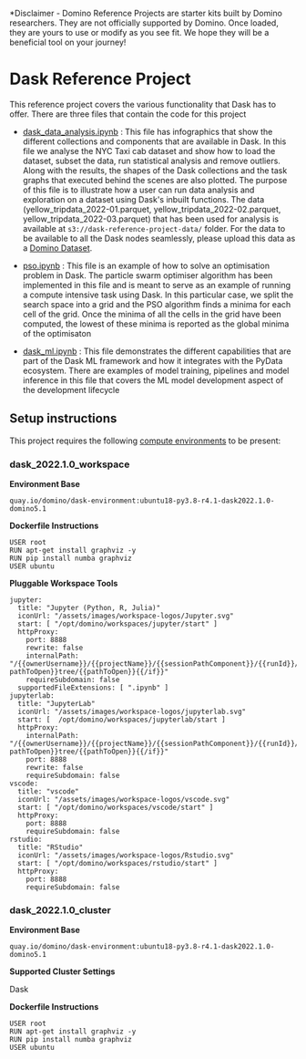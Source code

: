 *Disclaimer - Domino Reference Projects are starter kits built by Domino researchers. They are not officially supported by Domino. Once loaded, they are yours to use or modify as you see fit. We hope they will be a beneficial tool on your journey!

# Dask Reference Project

This reference project covers the various functionality that Dask has to offer. There are three files that contain the code for this project

* [dask_data_analysis.ipynb](dask_data_analysis.ipynb) : This file has infographics that show the different collections and components that are available in Dask. In this file we analyse the NYC Taxi cab dataset and show how to load the dataset, subset the data, run statistical analysis and remove outliers. Along with the results, the shapes of the Dask collections and the task graphs that executed behind the scenes are also plotted. The purpose of this file is to illustrate how a user can run data analysis and exploration on a dataset using Dask's inbuilt functions. The data (yellow_tripdata_2022-01.parquet, yellow_tripdata_2022-02.parquet, yellow_tripdata_2022-03.parquet) that has been used for analysis is available at ```s3://dask-reference-project-data/``` folder. For the data to be available to all the Dask nodes seamlessly, please upload this data as a [Domino Dataset](https://docs.dominodatalab.com/en/5.0/user_guide/0a8d11/domino-datasets/).

* [pso.ipynb](pso.ipynb) : This file is an example of how to solve an optimisation problem in Dask. The particle swarm optimiser algorithm has been implemented in this file and is meant to serve as an example of running a compute intensive task using Dask. In this particular case, we split the search space into a grid and the PSO algorithm finds a minima for each cell of the grid. Once the minima of all the cells in the grid have been computed, the lowest of these minima is reported as the global minima of the optimisaton

* [dask_ml.ipynb](dask_ml.ipynb) : This file demonstrates the different capabilities that are part of the Dask ML framework and how it integrates with the PyData ecosystem. There are examples of model training, pipelines and model inference in this file that covers the ML model development aspect of the development lifecycle


## Setup instructions

This project requires the following [compute environments](https://docs.dominodatalab.com/en/latest/user_guide/f51038/environments/) to be present:

### dask_2022.1.0_workspace

**Environment Base** 

`quay.io/domino/dask-environment:ubuntu18-py3.8-r4.1-dask2022.1.0-domino5.1`

**Dockerfile Instructions**

```
USER root
RUN apt-get install graphviz -y
RUN pip install numba graphviz
USER ubuntu
```

**Pluggable Workspace Tools**


```
jupyter:
  title: "Jupyter (Python, R, Julia)"
  iconUrl: "/assets/images/workspace-logos/Jupyter.svg"
  start: [ "/opt/domino/workspaces/jupyter/start" ]
  httpProxy:
    port: 8888
    rewrite: false
    internalPath: "/{{ownerUsername}}/{{projectName}}/{{sessionPathComponent}}/{{runId}}/{{#if pathToOpen}}tree/{{pathToOpen}}{{/if}}"
    requireSubdomain: false
  supportedFileExtensions: [ ".ipynb" ]
jupyterlab:
  title: "JupyterLab"
  iconUrl: "/assets/images/workspace-logos/jupyterlab.svg"
  start: [  /opt/domino/workspaces/jupyterlab/start ]
  httpProxy:
    internalPath: "/{{ownerUsername}}/{{projectName}}/{{sessionPathComponent}}/{{runId}}/{{#if pathToOpen}}tree/{{pathToOpen}}{{/if}}"
    port: 8888
    rewrite: false
    requireSubdomain: false
vscode:
  title: "vscode"
  iconUrl: "/assets/images/workspace-logos/vscode.svg"
  start: [ "/opt/domino/workspaces/vscode/start" ]
  httpProxy:
    port: 8888
    requireSubdomain: false
rstudio:
  title: "RStudio"
  iconUrl: "/assets/images/workspace-logos/Rstudio.svg"
  start: [ "/opt/domino/workspaces/rstudio/start" ]
  httpProxy:
    port: 8888
    requireSubdomain: false
```

### dask_2022.1.0_cluster

**Environment Base** 

``quay.io/domino/dask-environment:ubuntu18-py3.8-r4.1-dask2022.1.0-domino5.1``

**Supported Cluster Settings**

Dask


**Dockerfile Instructions**

```
USER root
RUN apt-get install graphviz -y
RUN pip install numba graphviz
USER ubuntu
```
